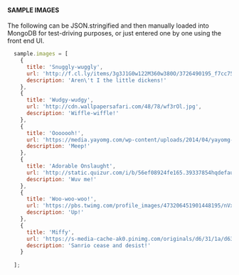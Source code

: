 #### SAMPLE IMAGES
The following can be JSON.stringified and then manually loaded into MongoDB for test-driving purposes, or just entered one by one using the front end UI.

```javascript
  sample.images = [
    { 
      title: 'Snuggly-wuggly', 
      url: 'http://f.cl.ly/items/3g3J1G0w122M360w380O/3726490195_f7cc75d377_o.jpg', 
      description: 'Aren\'t I the little dickens!' 
    },
    { 
      title: 'Wudgy-wudgy', 
      url: 'http://cdn.wallpapersafari.com/48/78/wf3rOl.jpg', 
      description: 'Wiffle-wiffle!' 
    },
    { 
      title: 'Ooooooh!', 
      url: 'https://media.yayomg.com/wp-content/uploads/2014/04/yayomg-tiny-bunny.png', 
      description: 'Meep!' 
    },
    { 
      title: 'Adorable Onslaught', 
      url: 'http://static.quizur.com/i/b/56ef08924fe165.39337854hqdefault.jpg', 
      description: 'Wuv me!' 
    },
    { 
      title: 'Woo-woo-woo!', 
      url: 'https://pbs.twimg.com/profile_images/473206451901448195/nVx4QaHn.jpeg', 
      description: 'Up!' 
    },
    { 
      title: 'Miffy', 
      url: 'https://s-media-cache-ak0.pinimg.com/originals/d6/31/1a/d6311ab5afd4f13169ba15ecf0d16f72.jpg', 
      description: 'Sanrio cease and desist!' 
    }
    
  ];
```